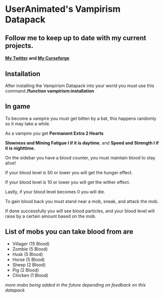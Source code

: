 # UserAnimated's Vampirism Datapack

## Follow me to keep up to date with my current projects. 

#### [My Twitter](http://www.twiiter.com/useranimated) and [My Curseforge](https://www.curseforge.com/members/theuseranimated)

## Installation

After installing the Vampirism Datapack into your world you must use this command **/function vampirism:installation** 

## In game
To become a vampire you must get bitten by a bat, this happens randomly so it may take a while.
	
As a vampire you get 
  **Permanent Extra 2 Hearts**
  
  **Slowness and Mining Fatigue I if it is daytime**, and **Speed and Strength I if it is nighttime.**
	
	
On the sidebar you have a blood counter, you must maintain blood to stay alive!

  If your blood level is 50 or lower you will get the hunger effect.

  If your blood level is 10 or lower you will get the wither effect.
	
  Lastly, if your blood level becomes 0 you will die.

To gain blood back you must stand near a mob, sneak, and attack the mob.

If done successfully you will see blood particles, and your blood level will raise by a certain amount based on the mob.

## List of mobs you can take blood from are

- Villager (15 Blood)
- Zombie (5 Blood) 
- Husk (5 Blood) 
- Horse (5 Blood) 
- Sheep (2 Blood) 
- Pig (2 Blood) 
- Chicken (1 Blood) 

*more mobs being added in the future depending on feedback on this datapack*
